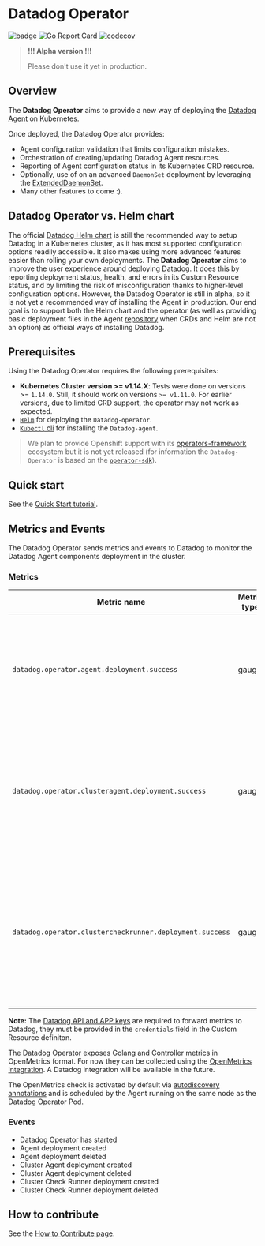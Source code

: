 # Datadog Operator

![badge](https://action-badges.now.sh/datadog/datadog-operator)
[![Go Report Card](https://goreportcard.com/badge/github.com/datadog/datadog-operator)](https://goreportcard.com/report/github.com/datadog/datadog-operator)
[![codecov](https://codecov.io/gh/datadog/datadog-operator/branch/master/graph/badge.svg)](https://codecov.io/gh/datadog/datadog-operator)

> **!!! Alpha version !!!**
>
> Please don't use it yet in production.

## Overview

The **Datadog Operator** aims to provide a new way of deploying the [Datadog Agent](https://github.com/DataDog/datadog-agent/) on Kubernetes.

Once deployed, the Datadog Operator provides:

* Agent configuration validation that limits configuration mistakes.
* Orchestration of creating/updating Datadog Agent resources.
* Reporting of Agent configuration status in its Kubernetes CRD resource.
* Optionally, use of on an advanced `DaemonSet` deployment by leveraging the [ExtendedDaemonSet](https://github.com/DataDog/extendeddaemonset).
* Many other features to come :).

## Datadog Operator vs. Helm chart

The official [Datadog Helm chart](https://github.com/helm/charts/tree/master/stable/datadog) is still the recommended way to setup Datadog in a Kubernetes cluster, as it has most supported configuration options readily accessible. It also makes using more advanced features easier than rolling your own deployments.
The **Datadog Operator** aims to improve the user experience around deploying Datadog. It does this by reporting deployment status, health, and errors in its Custom Resource status, and by limiting the risk of misconfiguration thanks to higher-level configuration options. However, the Datadog Operator is still in alpha, so it is not yet a recommended way of installing the Agent in production. Our end goal is to support both the Helm chart and the operator (as well as providing basic deployment files in the Agent [repository](https://github.com/DataDog/datadog-agent/tree/6.15.0/Dockerfiles/manifests) when CRDs and Helm are not an option) as official ways of installing Datadog.

## Prerequisites

Using the Datadog Operator requires the following prerequisites:

* **Kubernetes Cluster version >= v1.14.X**: Tests were done on versions >= `1.14.0`. Still, it should work on versions `>= v1.11.0`. For earlier versions, due to limited CRD support, the operator may not work as expected.
* [`Helm`](https://helm.sh) for deploying the `Datadog-operator`.
* [`Kubectl` cli](https://kubernetes.io/docs/tasks/tools/install-kubectl/) for installing the `Datadog-agent`.

> We plan to provide Openshift support with its [operators-framework](https://www.openshift.com/learn/topics/operators) ecosystem but it is not yet released (for information the `Datadog-Operator` is based on the [`operator-sdk`](https://github.com/operator-framework/operator-sdk)).

## Quick start

See the [Quick Start tutorial](docs/quick-start.md).

## Metrics and Events

The Datadog Operator sends metrics and events to Datadog to monitor the Datadog Agent components deployment in the cluster.

### Metrics

|Metric name   |Metric type   |Description   |
|---|---|---|
| `datadog.operator.agent.deployment.success`   | gauge   | `1` if the desired number of Agent replicas equals the number of available Agent pods, `0` otherwise.   |
| `datadog.operator.clusteragent.deployment.success`   | gauge   | `1` if the desired number of Cluster Agent replicas equals the number of available Cluster Agent pods, `0` otherwise.   |
| `datadog.operator.clustercheckrunner.deployment.success`   | gauge   | `1` if the desired number of Cluster Check Runner replicas equals the number of available Cluster Check Runner pods, `0` otherwise.   |

**Note:** The [Datadog API and APP keys](https://docs.datadoghq.com/account_management/api-app-keys/) are required to forward metrics to Datadog, they must be provided in the `credentials` field in the Custom Resource definiton.

The Datadog Operator exposes Golang and Controller metrics in OpenMetrics format. For now they can be collected using the [OpenMetrics integration](https://docs.datadoghq.com/integrations/openmetrics/). A Datadog integration will be available in the future.

The OpenMetrics check is activated by default via [autodiscovery annotations](./chart/datadog-operator/templates/deployment.yaml) and is scheduled by the Agent running on the same node as the Datadog Operator Pod.

### Events

- Datadog Operator has started
- Agent deployment created 
- Agent deployment deleted 
- Cluster Agent deployment created 
- Cluster Agent deployment deleted 
- Cluster Check Runner deployment created 
- Cluster Check Runner deployment deleted 

## How to contribute

See the [How to Contribute page](docs/how-to-contribute.md).
